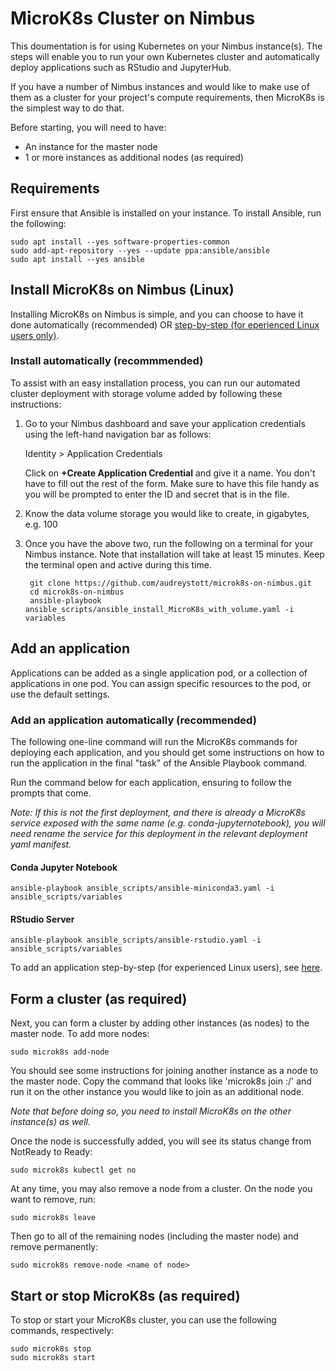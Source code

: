 # MicroK8s Cluster on Nimbus
This doumentation is for using Kubernetes on your Nimbus instance(s). The steps will enable you to run your own Kubernetes cluster and automatically deploy applications such as RStudio and JupyterHub.

If you have a number of Nimbus instances and would like to make use of them as a cluster for your project's compute requirements, then MicroK8s is the simplest way to do that.

Before starting, you will need to have:
- An instance for the master node
- 1 or more instances as additional nodes (as required)

## Requirements

First ensure that Ansible is installed on your instance. To install Ansible, run the following:

    sudo apt install --yes software-properties-common
    sudo add-apt-repository --yes --update ppa:ansible/ansible
    sudo apt install --yes ansible

## Install MicroK8s on Nimbus (Linux)

Installing MicroK8s on Nimbus is simple, and you can choose to have it done automatically (recommended) OR [step-by-step (for eperienced Linux users only)](README-steps.md).

### Install automatically (recommmended)

To assist with an easy installation process, you can run our automated cluster deployment with storage volume added by following these instructions:

1)  Go to your Nimbus dashboard and save your application credentials using the left-hand navigation bar as follows:

    Identity > Application Credentials
    
    Click on **+Create Application Credential** and give it a name. You don't have to fill out the rest of the form. Make sure to have this file handy as you will be prompted to enter the ID and secret that is in the file.

2) Know the data volume storage you would like to create, in gigabytes, e.g. 100

3) Once you have the above two, run the following on a terminal for your Nimbus instance. Note that installation will take at least 15 minutes. Keep the terminal open and active during this time.

        git clone https://github.com/audreystott/microk8s-on-nimbus.git
        cd microk8s-on-nimbus
        ansible-playbook ansible_scripts/ansible_install_MicroK8s_with_volume.yaml -i variables


## Add an application

Applications can be added as a single application pod, or a collection of applications in one pod. You can assign specific resources to the pod, or use the default settings. 

### Add an application automatically (recommended)

The following one-line command will run the MicroK8s commands for deploying each application, and you should get some instructions on how to run the application in the final "task" of the Ansible Playbook command.

Run the command below for each application, ensuring to follow the prompts that come.

*Note: If this is not the first deployment, and there is already a MicroK8s service exposed with the same name (e.g. conda-jupyternotebook), you will need rename the service for this deployment in the relevant deployment yaml manifest.*

#### Conda Jupyter Notebook

    ansible-playbook ansible_scripts/ansible-miniconda3.yaml -i ansible_scripts/variables

#### RStudio Server

    ansible-playbook ansible_scripts/ansible-rstudio.yaml -i ansible_scripts/variables


To add an application step-by-step (for experienced Linux users), see [here](README-app-steps.md).


## Form a cluster (as required)

Next, you can form a cluster by adding other instances (as nodes) to the master node. To add more nodes:

    sudo microk8s add-node

You should see some instructions for joining another instance as a node to the master node. Copy the command that looks like 'microk8s join <master>:<port>/<token>' and run it on the other instance you would like to join as an additional node.

*Note that before doing so, you need to install MicroK8s on the other instance(s) as well.*

Once the node is successfully added, you will see its status change from NotReady to Ready:

    sudo microk8s kubectl get no

At any time, you may also remove a node from a cluster. On the node you want to remove, run:

    sudo microk8s leave

Then go to all of the remaining nodes (including the master node) and remove permanently:

    sudo microk8s remove-node <name of node>

## Start or stop MicroK8s (as required)

To stop or start your MicroK8s cluster, you can use the following commands, respectively:

    sudo microk8s stop
    sudo microk8s start